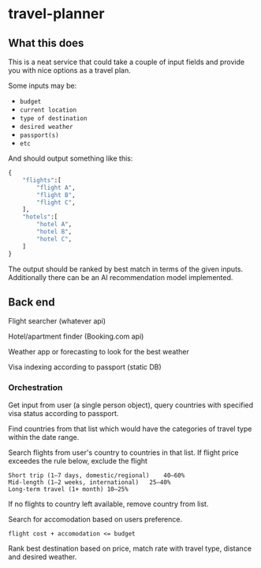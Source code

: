 # travel-planner

## What this does

This is a neat service that could take a couple of input fields and provide you with nice options as a travel plan. 

Some inputs may be:

- `budget`
- `current location`
- `type of destination`
- `desired weather`
- `passport(s)`
- `etc`

And should output something like this:

```python
{
    "flights":[
        "flight A",
        "flight B",
        "flight C",
    ],
    "hotels":[
        "hotel A",
        "hotel B",
        "hotel C",
    ]
}
```

The output should be ranked by best match in terms of the given inputs. Additionally there can be an AI recommendation model implemented.

## Back end

Flight searcher (whatever api)

Hotel/apartment finder (Booking.com api)

Weather app or forecasting to look for the best weather

Visa indexing according to passport (static DB)

### Orchestration

Get input from user (a single person object), query countries with specified visa status according to passport.

Find countries from that list which would have the categories of travel type within the date range.

Search flights from user's country to countries in that list. If flight price exceedes the rule below, exclude the flight

```
Short trip (1–7 days, domestic/regional)	40–60%
Mid-length (1–2 weeks, international)	25–40%
Long-term travel (1+ month)	10–25%
```

If no flights to country left available, remove country from list.

Search for accomodation based on users preference.

```
flight cost + accomodation <= budget 
```

Rank best destination based on price, match rate with travel type, distance and desired weather.